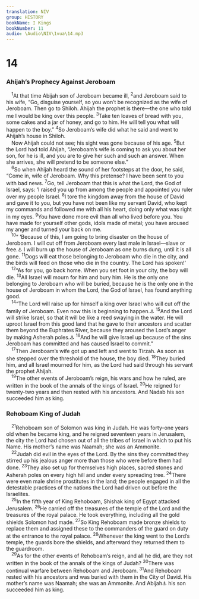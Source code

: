```yaml
---
translation: NIV
group: HISTORY
bookName: I Kings 
bookNumber: 11
audio: \Audio\NIV\1vua\14.mp3
---
```


<div class="title"><h1>14</h1><h3>Ahijah’s Prophecy Against Jeroboam </h3></div>
<span class="verse 1vua_14_1"> <sup>1</sup>At that time Abijah son of Jeroboam became ill, </span>
<span class="verse 1vua_14_2"><sup>2</sup>and Jeroboam said to his wife, “Go, disguise yourself, so you won’t be recognized as the wife of Jeroboam. Then go to Shiloh. Ahijah the prophet is there—the one who told me I would be king over this people. </span>
<span class="verse 1vua_14_3"><sup>3</sup>Take ten loaves of bread with you, some cakes and a jar of honey, and go to him. He will tell you what will happen to the boy.” </span>
<span class="verse 1vua_14_4"><sup>4</sup>So Jeroboam’s wife did what he said and went to Ahijah’s house in Shiloh. <br/> Now Ahijah could not see; his sight was gone because of his age. </span>
<span class="verse 1vua_14_5"><sup>5</sup>But the Lord had told Ahijah, “Jeroboam’s wife is coming to ask you about her son, for he is ill, and you are to give her such and such an answer. When she arrives, she will pretend to be someone else.” <br/></span>
<span class="verse 1vua_14_6"> <sup>6</sup>So when Ahijah heard the sound of her footsteps at the door, he said, “Come in, wife of Jeroboam. Why this pretense? I have been sent to you with bad news. </span>
<span class="verse 1vua_14_7"><sup>7</sup>Go, tell Jeroboam that this is what the Lord, the God of Israel, says: ‘I raised you up from among the people and appointed you ruler over my people Israel. </span>
<span class="verse 1vua_14_8"><sup>8</sup>I tore the kingdom away from the house of David and gave it to you, but you have not been like my servant David, who kept my commands and followed me with all his heart, doing only what was right in my eyes. </span>
<span class="verse 1vua_14_9"><sup>9</sup>You have done more evil than all who lived before you. You have made for yourself other gods, idols made of metal; you have aroused my anger and turned your back on me. <br/></span>
<span class="verse 1vua_14_10"> <sup>10</sup>“ ‘Because of this, I am going to bring disaster on the house of Jeroboam. I will cut off from Jeroboam every last male in Israel—slave or free.<a data-toggle="tooltip" data-placement="bottom" title="Or Israel—every ruler or leader">⚓</a> I will burn up the house of Jeroboam as one burns dung, until it is all gone. </span>
<span class="verse 1vua_14_11"><sup>11</sup>Dogs will eat those belonging to Jeroboam who die in the city, and the birds will feed on those who die in the country. The Lord has spoken!’ <br/></span>
<span class="verse 1vua_14_12"> <sup>12</sup>“As for you, go back home. When you set foot in your city, the boy will die. </span>
<span class="verse 1vua_14_13"><sup>13</sup>All Israel will mourn for him and bury him. He is the only one belonging to Jeroboam who will be buried, because he is the only one in the house of Jeroboam in whom the Lord, the God of Israel, has found anything good. <br/></span>
<span class="verse 1vua_14_14"> <sup>14</sup>“The Lord will raise up for himself a king over Israel who will cut off the family of Jeroboam. Even now this is beginning to happen.<a data-toggle="tooltip" data-placement="bottom" title="The meaning of the Hebrew for this sentence is uncertain.">⚓</a></span>
<span class="verse 1vua_14_15"><sup>15</sup>And the Lord will strike Israel, so that it will be like a reed swaying in the water. He will uproot Israel from this good land that he gave to their ancestors and scatter them beyond the Euphrates River, because they aroused the Lord’s anger by making Asherah poles.<a data-toggle="tooltip" data-placement="bottom" title="That is, wooden symbols of the goddess Asherah; here and elsewhere in 1 Kings">⚓</a></span>
<span class="verse 1vua_14_16"><sup>16</sup>And he will give Israel up because of the sins Jeroboam has committed and has caused Israel to commit.” <br/></span>
<span class="verse 1vua_14_17"> <sup>17</sup>Then Jeroboam’s wife got up and left and went to Tirzah. As soon as she stepped over the threshold of the house, the boy died. </span>
<span class="verse 1vua_14_18"><sup>18</sup>They buried him, and all Israel mourned for him, as the Lord had said through his servant the prophet Ahijah. <br/></span>
<span class="verse 1vua_14_19"> <sup>19</sup>The other events of Jeroboam’s reign, his wars and how he ruled, are written in the book of the annals of the kings of Israel. </span>
<span class="verse 1vua_14_20"><sup>20</sup>He reigned for twenty-two years and then rested with his ancestors. And Nadab his son succeeded him as king. <br/></span>
<div class="title"><h3>Rehoboam King of Judah </h3></div>
<span class="verse 1vua_14_21"> <sup>21</sup>Rehoboam son of Solomon was king in Judah. He was forty-one years old when he became king, and he reigned seventeen years in Jerusalem, the city the Lord had chosen out of all the tribes of Israel in which to put his Name. His mother’s name was Naamah; she was an Ammonite. <br/></span>
<span class="verse 1vua_14_22"> <sup>22</sup>Judah did evil in the eyes of the Lord. By the sins they committed they stirred up his jealous anger more than those who were before them had done. </span>
<span class="verse 1vua_14_23"><sup>23</sup>They also set up for themselves high places, sacred stones and Asherah poles on every high hill and under every spreading tree. </span>
<span class="verse 1vua_14_24"><sup>24</sup>There were even male shrine prostitutes in the land; the people engaged in all the detestable practices of the nations the Lord had driven out before the Israelites. <br/></span>
<span class="verse 1vua_14_25"> <sup>25</sup>In the fifth year of King Rehoboam, Shishak king of Egypt attacked Jerusalem. </span>
<span class="verse 1vua_14_26"><sup>26</sup>He carried off the treasures of the temple of the Lord and the treasures of the royal palace. He took everything, including all the gold shields Solomon had made. </span>
<span class="verse 1vua_14_27"><sup>27</sup>So King Rehoboam made bronze shields to replace them and assigned these to the commanders of the guard on duty at the entrance to the royal palace. </span>
<span class="verse 1vua_14_28"><sup>28</sup>Whenever the king went to the Lord’s temple, the guards bore the shields, and afterward they returned them to the guardroom. <br/></span>
<span class="verse 1vua_14_29"> <sup>29</sup>As for the other events of Rehoboam’s reign, and all he did, are they not written in the book of the annals of the kings of Judah? </span>
<span class="verse 1vua_14_30"><sup>30</sup>There was continual warfare between Rehoboam and Jeroboam. </span>
<span class="verse 1vua_14_31"><sup>31</sup>And Rehoboam rested with his ancestors and was buried with them in the City of David. His mother’s name was Naamah; she was an Ammonite. And Abijah<a data-toggle="tooltip" data-placement="bottom" title="Some Hebrew manuscripts and Septuagint (see also 2 Chron. 12:16); most Hebrew manuscripts Abijam">⚓</a> his son succeeded him as king. <br/></span>
